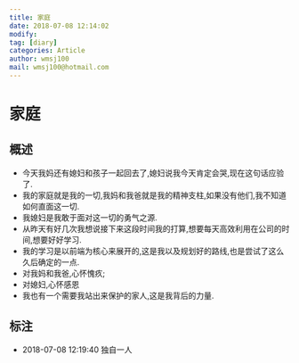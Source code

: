 ```yaml
---
title: 家庭 
date: 2018-07-08 12:14:02	
modify: 
tag: [diary]
categories: Article 
author: wmsj100
mail: wmsj100@hotmail.com
---
```


# 家庭

## 概述
- 今天我妈还有媳妇和孩子一起回去了,媳妇说我今天肯定会哭,现在这句话应验了.
- 我的家庭就是我的一切,我妈和我爸就是我的精神支柱,如果没有他们,我不知道如何直面这一切.
- 我媳妇是我敢于面对这一切的勇气之源.
- 从昨天有好几次我想说接下来这段时间我的打算,想要每天高效利用在公司的时间,想要好好学习.
- 我的学习是以前端为核心来展开的,这是我以及规划好的路线,也是尝试了这么久后确定的一点.
- 对我妈和我爸,心怀愧疚;
- 对媳妇,心怀感恩
- 我也有一个需要我站出来保护的家人,这是我背后的力量.

## 标注
- 2018-07-08 12:19:40 独自一人
